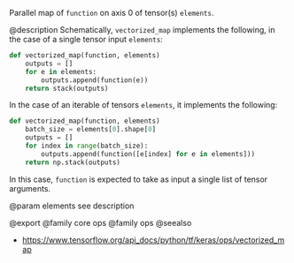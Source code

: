 Parallel map of `function` on axis 0 of tensor(s) `elements`.

@description
Schematically, `vectorized_map` implements the following,
in the case of a single tensor input `elements`:

```python
def vectorized_map(function, elements)
    outputs = []
    for e in elements:
        outputs.append(function(e))
    return stack(outputs)
```

In the case of an iterable of tensors `elements`,
it implements the following:

```python
def vectorized_map(function, elements)
    batch_size = elements[0].shape[0]
    outputs = []
    for index in range(batch_size):
        outputs.append(function([e[index] for e in elements]))
    return np.stack(outputs)
```

In this case, `function` is expected to take as input
a single list of tensor arguments.

@param elements
see description

@export
@family core ops
@family ops
@seealso
+ <https://www.tensorflow.org/api_docs/python/tf/keras/ops/vectorized_map>

